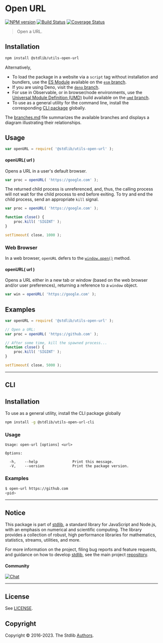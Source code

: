 <!--

@license Apache-2.0

Copyright (c) 2018 The Stdlib Authors.

Licensed under the Apache License, Version 2.0 (the "License");
you may not use this file except in compliance with the License.
You may obtain a copy of the License at

   http://www.apache.org/licenses/LICENSE-2.0

Unless required by applicable law or agreed to in writing, software
distributed under the License is distributed on an "AS IS" BASIS,
WITHOUT WARRANTIES OR CONDITIONS OF ANY KIND, either express or implied.
See the License for the specific language governing permissions and
limitations under the License.

-->

# Open URL

[![NPM version][npm-image]][npm-url] [![Build Status][test-image]][test-url] [![Coverage Status][coverage-image]][coverage-url] <!-- [![dependencies][dependencies-image]][dependencies-url] -->

> Open a URL.

<section class="installation">

## Installation

```bash
npm install @stdlib/utils-open-url
```

Alternatively,

-   To load the package in a website via a `script` tag without installation and bundlers, use the [ES Module][es-module] available on the [`esm` branch][esm-url].
-   If you are using Deno, visit the [`deno` branch][deno-url].
-   For use in Observable, or in browser/node environments, use the [Universal Module Definition (UMD)][umd] build available on the [`umd` branch][umd-url].
-   To use as a general utility for the command line, install the corresponding [CLI package][cli-section] globally.

The [branches.md][branches-url] file summarizes the available branches and displays a diagram illustrating their relationships.

</section>

<section class="usage">

## Usage

```javascript
var openURL = require( '@stdlib/utils-open-url' );
```

#### openURL( url )

Opens a URL in a user's default browser.

<!-- run-disable -->

```javascript
var proc = openURL( 'https://google.com' );
```

The returned child process is unreferenced, and, thus, the calling process will not wait for the child process to end before exiting. To try and end the child process, send an appropriate `kill` signal.

<!-- run-disable -->

<!-- eslint-disable stdlib/no-redeclare -->

```javascript
var proc = openURL( 'https://google.com' );

function close() {
    proc.kill( 'SIGINT' );
}

setTimeout( close, 1000 );
```

### Web Browser

In a web browser, `openURL` defers to the [`window.open()`][window-open] method.

#### openURL( url )

Opens a URL either in a new tab or window (based on the web browser and/or user preferences), returning a reference to a `window` object.

<!-- run-disable -->

```javascript
var win = openURL( 'https://google.com' );
```

</section>

<!-- /.usage -->

<section class="examples">

## Examples

<!-- run-disable -->

<!-- eslint-disable stdlib/no-redeclare -->

<!-- eslint no-undef: "error" -->

```javascript
var openURL = require( '@stdlib/utils-open-url' );

// Open a URL:
var proc = openURL( 'https://github.com' );

// After some time, kill the spawned process...
function close() {
    proc.kill( 'SIGINT' );
}

setTimeout( close, 5000 );
```

</section>

<!-- /.examples -->

* * *

<section class="cli">

## CLI

<section class="installation">

## Installation

To use as a general utility, install the CLI package globally

```bash
npm install -g @stdlib/utils-open-url-cli
```

</section>

<!-- CLI usage documentation. -->

<section class="usage">

### Usage

```text
Usage: open-url [options] <url>

Options:

  -h,    --help                Print this message.
  -V,    --version             Print the package version.
```

</section>

<!-- /.usage -->

<section class="examples">

### Examples

```bash
$ open-url https://github.com
<pid>
```

</section>

<!-- /.examples -->

</section>

<!-- /.cli -->

<!-- Section for related `stdlib` packages. Do not manually edit this section, as it is automatically populated. -->

<section class="related">

</section>

<!-- /.related -->

<!-- Section for all links. Make sure to keep an empty line after the `section` element and another before the `/section` close. -->


<section class="main-repo" >

* * *

## Notice

This package is part of [stdlib][stdlib], a standard library for JavaScript and Node.js, with an emphasis on numerical and scientific computing. The library provides a collection of robust, high performance libraries for mathematics, statistics, streams, utilities, and more.

For more information on the project, filing bug reports and feature requests, and guidance on how to develop [stdlib][stdlib], see the main project [repository][stdlib].

#### Community

[![Chat][chat-image]][chat-url]

---

## License

See [LICENSE][stdlib-license].


## Copyright

Copyright &copy; 2016-2023. The Stdlib [Authors][stdlib-authors].

</section>

<!-- /.stdlib -->

<!-- Section for all links. Make sure to keep an empty line after the `section` element and another before the `/section` close. -->

<section class="links">

[npm-image]: http://img.shields.io/npm/v/@stdlib/utils-open-url.svg
[npm-url]: https://npmjs.org/package/@stdlib/utils-open-url

[test-image]: https://github.com/stdlib-js/utils-open-url/actions/workflows/test.yml/badge.svg?branch=main
[test-url]: https://github.com/stdlib-js/utils-open-url/actions/workflows/test.yml?query=branch:main

[coverage-image]: https://img.shields.io/codecov/c/github/stdlib-js/utils-open-url/main.svg
[coverage-url]: https://codecov.io/github/stdlib-js/utils-open-url?branch=main

<!--

[dependencies-image]: https://img.shields.io/david/stdlib-js/utils-open-url.svg
[dependencies-url]: https://david-dm.org/stdlib-js/utils-open-url/main

-->

[chat-image]: https://img.shields.io/gitter/room/stdlib-js/stdlib.svg
[chat-url]: https://gitter.im/stdlib-js/stdlib/

[stdlib]: https://github.com/stdlib-js/stdlib

[stdlib-authors]: https://github.com/stdlib-js/stdlib/graphs/contributors

[cli-section]: https://github.com/stdlib-js/utils-open-url#cli
[cli-url]: https://github.com/stdlib-js/utils-open-url/tree/cli
[@stdlib/utils-open-url]: https://github.com/stdlib-js/utils-open-url/tree/main

[umd]: https://github.com/umdjs/umd
[es-module]: https://developer.mozilla.org/en-US/docs/Web/JavaScript/Guide/Modules

[deno-url]: https://github.com/stdlib-js/utils-open-url/tree/deno
[umd-url]: https://github.com/stdlib-js/utils-open-url/tree/umd
[esm-url]: https://github.com/stdlib-js/utils-open-url/tree/esm
[branches-url]: https://github.com/stdlib-js/utils-open-url/blob/main/branches.md

[stdlib-license]: https://raw.githubusercontent.com/stdlib-js/utils-open-url/main/LICENSE

[window-open]: https://developer.mozilla.org/en-US/docs/Web/API/Window/open

</section>

<!-- /.links -->
